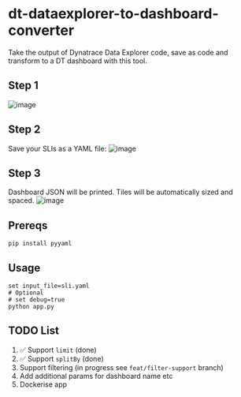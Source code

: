 # dt-dataexplorer-to-dashboard-converter

Take the output of Dynatrace Data Explorer code, save as code and transform to a DT dashboard with this tool.

## Step 1
![image](https://user-images.githubusercontent.com/13639658/135363280-ed62bfc5-6400-4a1d-a351-aa4b45861075.png)

## Step 2
Save your SLIs as a YAML file:
![image](https://user-images.githubusercontent.com/13639658/135363242-33ac80ba-a5b0-454e-95f4-ca2cd6be9012.png)

## Step 3
Dashboard JSON will be printed. Tiles will be automatically sized and spaced.
![image](https://user-images.githubusercontent.com/13639658/135363326-7d7c2693-e054-42ac-b217-2f5fd5c31012.png)

## Prereqs
```
pip install pyyaml
```

## Usage

```
set input_file=sli.yaml
# Optional
# set debug=true
python app.py
```

## TODO List
1. ✅ Support `limit` (done)
2. ✅ Support `splitBy` (done)
3. Support filtering (in progress see `feat/filter-support` branch)
4. Add additional params for dashboard name etc
5. Dockerise app
